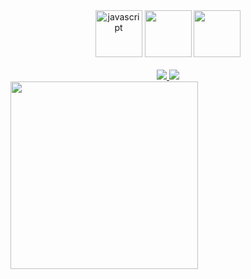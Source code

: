 <div align="center">
  <img src="https://camo.githubusercontent.com/34fe4f926fc932a3de839fc7a907214c407dc68313e2153881933d086778e1f9/68747470733a2f2f632e74656e6f722e636f6d2f545265556f6a4e6c5a367741414141692f6a732d6a6176617363726970742e67696666" alt="javascript" width="75" />
  <img src="https://upload.wikimedia.org/wikipedia/commons/thumb/a/a7/React-icon.svg/512px-React-icon.svg.png?20220125121207" src="react" width="75" />
   <img src="https://avatars.mds.yandex.net/i?id=f8261e35a4df4f8ecf9ecf22a7f30726_sr-5578976-images-thumbs&n=13&exp=1" src="typescript" width="75" />
  <div> <br/> </div>
  <div>
    <a href="https://t.me/ShbEvg" target="_blank" >
      <img src="https://img.shields.io/badge/Telegram-2CA5E0?style=for-the-badge&logo=telegram&logoColor=white" />
    </a>
    <a href="mailto:zhenya.shabolin.03@gmail.com" target="_blank" >
      <img src="https://img.shields.io/badge/Gmail-D14836?style=for-the-badge&logo=gmail&logoColor=white" />
    </a>
  </div>
</div
<div align="center">
  <img src="https://postimg.cc/N5YHWzb1"/ width="300">
</div>

